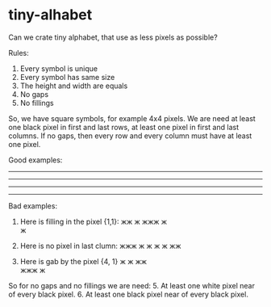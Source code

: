 # tiny-alhabet
Can we crate tiny alphabet, that use as less pixels as possible?

Rules:
1. Every symbol is unique
2. Every symbol has same size
3. The height and width are equals
3. No gaps
4. No fillings

So, we have square symbols, for example 4x4 pixels.
We are need at least one black pixel in first and last rows, at least one pixel in first and last columns.
If no gaps, then every row and every column must have at least one pixel.

Good examples:
****  *  *   **** 
* *   * *     *
** *  ***    *
 ***  *  *    ***
 
 Bad examples:
1.  Here is filling in the pixel {1,1}:
 жж ж
 жжж 
 ж   
 ж
 
2. Here is no pixel in last clumn:
 жжж
 ж ж
 ж ж
 жж 
 
3. Here is gab by the pixel {4, 1}
 ж  ж
 жж  
  жжж
 ж
 
 So for no gaps and no fillings we are need:
 5. At least one white pixel near of every black pixel.
 6. At least one black pixel near of every black pixel.

